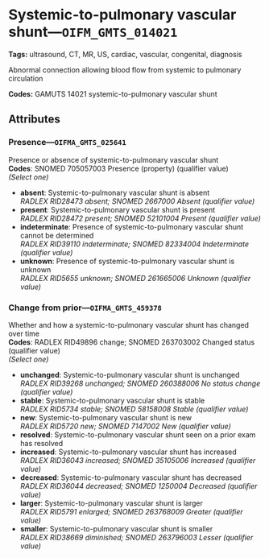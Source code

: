 # Systemic-to-pulmonary vascular shunt—`OIFM_GMTS_014021`

**Tags:** ultrasound, CT, MR, US, cardiac, vascular, congenital, diagnosis

Abnormal connection allowing blood flow from systemic to pulmonary circulation

**Codes:** GAMUTS 14021 systemic-to-pulmonary vascular shunt

## Attributes

### Presence—`OIFMA_GMTS_025641`

Presence or absence of systemic-to-pulmonary vascular shunt  
**Codes**: SNOMED 705057003 Presence (property) (qualifier value)  
*(Select one)*

- **absent**: Systemic-to-pulmonary vascular shunt is absent  
_RADLEX RID28473 absent; SNOMED 2667000 Absent (qualifier value)_
- **present**: Systemic-to-pulmonary vascular shunt is present  
_RADLEX RID28472 present; SNOMED 52101004 Present (qualifier value)_
- **indeterminate**: Presence of systemic-to-pulmonary vascular shunt cannot be determined  
_RADLEX RID39110 indeterminate; SNOMED 82334004 Indeterminate (qualifier value)_
- **unknown**: Presence of systemic-to-pulmonary vascular shunt is unknown  
_RADLEX RID5655 unknown; SNOMED 261665006 Unknown (qualifier value)_

### Change from prior—`OIFMA_GMTS_459378`

Whether and how a systemic-to-pulmonary vascular shunt has changed over time  
**Codes**: RADLEX RID49896 change; SNOMED 263703002 Changed status (qualifier value)  
*(Select one)*

- **unchanged**: Systemic-to-pulmonary vascular shunt is unchanged  
_RADLEX RID39268 unchanged; SNOMED 260388006 No status change (qualifier value)_
- **stable**: Systemic-to-pulmonary vascular shunt is stable  
_RADLEX RID5734 stable; SNOMED 58158008 Stable (qualifier value)_
- **new**: Systemic-to-pulmonary vascular shunt is new  
_RADLEX RID5720 new; SNOMED 7147002 New (qualifier value)_
- **resolved**: Systemic-to-pulmonary vascular shunt seen on a prior exam has resolved  
- **increased**: Systemic-to-pulmonary vascular shunt has increased  
_RADLEX RID36043 increased; SNOMED 35105006 Increased (qualifier value)_
- **decreased**: Systemic-to-pulmonary vascular shunt has decreased  
_RADLEX RID36044 decreased; SNOMED 1250004 Decreased (qualifier value)_
- **larger**: Systemic-to-pulmonary vascular shunt is larger  
_RADLEX RID5791 enlarged; SNOMED 263768009 Greater (qualifier value)_
- **smaller**: Systemic-to-pulmonary vascular shunt is smaller  
_RADLEX RID38669 diminished; SNOMED 263796003 Lesser (qualifier value)_